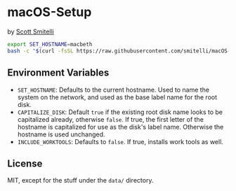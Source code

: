 # macOS-Setup

by [Scott Smitelli](mailto:scott@smitelli.com)

```bash
export SET_HOSTNAME=macbeth
bash -c "$(curl -fsSL https://raw.githubusercontent.com/smitelli/macOS-Setup/HEAD/setup.sh)"
```

## Environment Variables

* `SET_HOSTNAME`: Defaults to the current hostname. Used to name the system on the network, and used as the base label name for the root disk.
* `CAPITALIZE_DISK`: Default `true` if the existing root disk name looks to be capitalized already, otherwise `false`. If true, the first letter of the hostname is capitalized for use as the disk's label name. Otherwise the hostname is used unchanged.
* `INCLUDE_WORKTOOLS`: Defaults to `false`. If true, installs work tools as well.

## License

MIT, except for the stuff under the `data/` directory.
